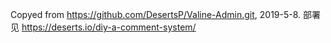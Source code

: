 Copyed from https://github.com/DesertsP/Valine-Admin.git, 2019-5-8.
部署见 https://deserts.io/diy-a-comment-system/
